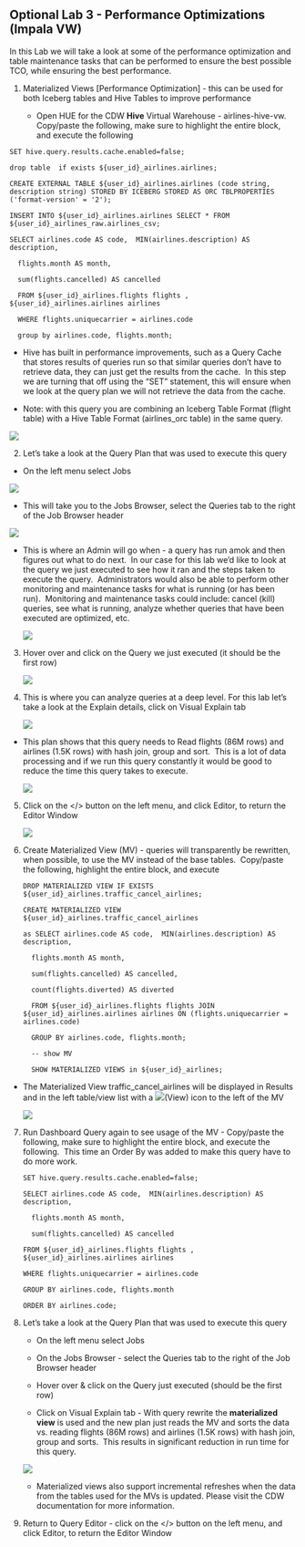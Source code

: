 ## Optional Lab 3 - Performance Optimizations (Impala VW)

In this Lab we will take a look at some of the performance optimization and table maintenance tasks that can be performed to ensure the best possible TCO, while ensuring the best performance.

1. Materialized Views \[Performance Optimization] - this can be used for both Iceberg tables and Hive Tables to improve performance

    - Open HUE for the CDW **Hive** Virtual Warehouse - airlines-hive-vw.  Copy/paste the following, make sure to highlight the entire block, and execute the following

```
SET hive.query.results.cache.enabled=false;

drop table  if exists ${user_id}_airlines.airlines;

CREATE EXTERNAL TABLE ${user_id}_airlines.airlines (code string, description string) STORED BY ICEBERG STORED AS ORC TBLPROPERTIES ('format-version' = '2');

INSERT INTO ${user_id}_airlines.airlines SELECT * FROM ${user_id}_airlines_raw.airlines_csv;

SELECT airlines.code AS code,  MIN(airlines.description) AS description,

  flights.month AS month,

  sum(flights.cancelled) AS cancelled

  FROM ${user_id}_airlines.flights flights , ${user_id}_airlines.airlines airlines 

  WHERE flights.uniquecarrier = airlines.code

  group by airlines.code, flights.month;
```

- Hive has built in performance improvements, such as a Query Cache that stores results of queries run so that similar queries don’t have to retrieve data, they can just get the results from the cache.  In this step we are turning that off using the “SET” statement, this will ensure when we look at the query plan we will not retrieve the data from the cache.

- Note: with this query you are combining an Iceberg Table Format (flight table) with a Hive Table Format (airlines\_orc table) in the same query.

![](images/160.png)

2. Let’s take a look at the Query Plan that was used to execute this query

  - On the left menu select Jobs

![](images/161.png)

- This will take you to the Jobs Browser, select the Queries tab to the right of the Job Browser header 

![](images/162.png)

- This is where an Admin will go when - a query has run amok and then figures out what to do next.  In our case for this lab we’d like to look at the query we just executed to see how it ran and the steps taken to execute the query.  Administrators would also be able to perform other monitoring and maintenance tasks for what is running (or has been run).  Monitoring and maintenance tasks could include: cancel (kill) queries, see what is running, analyze whether queries that have been executed are optimized, etc.

  ![](images/163.png)

3. Hover over and click on the Query we just executed (it should be the first row)

    ![](images/164.png)

4. This is where you can analyze queries at a deep level. For this lab let’s take a look at the Explain details, click on Visual Explain tab

    ![](images/165.png)

- This plan shows that this query needs to Read flights (86M rows) and airlines (1.5K rows) with hash join, group and sort.  This is a lot of data processing and if we run this query constantly it would be good to reduce the time this query takes to execute.

  ![](images/166.png)

5. Click on the \</> button on the left menu, and click Editor, to return the Editor Window

    ![](images/167.png)

6. Create Materialized View (MV) - queries will transparently be rewritten, when possible, to use the MV instead of the base tables.  Copy/paste the following, highlight the entire block, and execute

    ```
    DROP MATERIALIZED VIEW IF EXISTS ${user_id}_airlines.traffic_cancel_airlines;

    CREATE MATERIALIZED VIEW ${user_id}_airlines.traffic_cancel_airlines

    as SELECT airlines.code AS code,  MIN(airlines.description) AS description,

      flights.month AS month,

      sum(flights.cancelled) AS cancelled,

      count(flights.diverted) AS diverted

      FROM ${user_id}_airlines.flights flights JOIN ${user_id}_airlines.airlines airlines ON (flights.uniquecarrier = airlines.code)

      GROUP BY airlines.code, flights.month;

      -- show MV

      SHOW MATERIALIZED VIEWS in ${user_id}_airlines;
    ```

  - The Materialized View traffic\_cancel\_airlines will be displayed in Results and in the left table/view list with a ![](images/168.png)(View) icon to the left of the MV

    ![](images/169.png)

7. Run Dashboard Query again to see usage of the MV - Copy/paste the following, make sure to highlight the entire block, and execute the following.  This time an Order By was added to make this query have to do more work.

    ```
    SET hive.query.results.cache.enabled=false;

    SELECT airlines.code AS code,  MIN(airlines.description) AS description,

      flights.month AS month,

      sum(flights.cancelled) AS cancelled

    FROM ${user_id}_airlines.flights flights , ${user_id}_airlines.airlines airlines 

    WHERE flights.uniquecarrier = airlines.code

    GROUP BY airlines.code, flights.month

    ORDER BY airlines.code;
    ```

8. Let’s take a look at the Query Plan that was used to execute this query

    - On the left menu select Jobs

    - On the Jobs Browser - select the Queries tab to the right of the Job Browser header

    - Hover over & click on the Query just executed (should be the first row)

    - Click on Visual Explain tab - With query rewrite the **materialized view** is used and the new plan just reads the MV and sorts the data vs. reading flights (86M rows) and airlines (1.5K rows) with hash join, group and sorts.  This results in significant reduction in run time for this query.

    ![](images/170.png)

    - Materialized views also support incremental refreshes when the data from the tables used for the MVs is updated. Please visit the CDW documentation for more information.

9. Return to Query Editor - click on the \</> button on the left menu, and click Editor, to return the Editor Window
